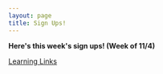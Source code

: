 ```yaml
---
layout: page
title: Sign Ups!
---
```



**Here's this week's sign ups! (Week of 11/4)**

[Learning Links](https://www.signupgenius.com/go/30E0B4AA5AD2FA7FE3-learning4)
